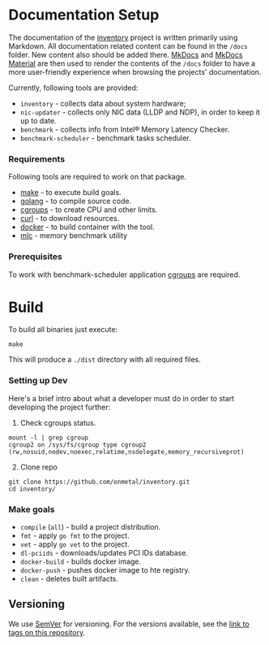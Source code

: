 # Documentation Setup

The documentation of the [inventory](https://github.com/onmetal/inventory) project is written primarily using Markdown.
All documentation related content can be found in the `/docs` folder. New content also should be added there.
[MkDocs](https://www.mkdocs.org/) and [MkDocs Material](https://squidfunk.github.io/mkdocs-material/) are then used to render the contents of the `/docs` folder to have a more user-friendly experience when browsing the projects' documentation.

Currently, following tools are provided:
- `inventory` - collects data about system hardware;
- `nic-updater` - collects only NIC data (LLDP and NDP), in order to keep it up to date.
- `benchmark` - collects info from Intel® Memory Latency Checker.
- `benchmark-scheduler` - benchmark tasks scheduler.

### Requirements
Following tools are required to work on that package.

- [make](https://www.gnu.org/software/make/) - to execute build goals.
- [golang](https://golang.org/) - to compile source code.
- [cgroups](https://www.kernel.org/doc/Documentation/cgroup-v2.txt) - to create CPU and other limits.
- [curl](https://curl.se/) - to download resources.
- [docker](https://www.docker.com/) - to build container with the tool.
- [mlc](https://software.intel.com/content/www/us/en/develop/articles/intelr-memory-latency-checker.html) - memory benchmark utility

### Prerequisites
To work with benchmark-scheduler application [cgroups](https://www.kernel.org/doc/Documentation/cgroup-v2.txt) are required.

# Build

To build all binaries just execute:
```shell
make 
```
This will produce a `./dist` directory with all required files. 

### Setting up Dev

Here's a brief intro about what a developer must do in order to start developing
the project further:

1. Check cgroups status.

```shell
mount -l | grep cgroup
cgroup2 on /sys/fs/cgroup type cgroup2 (rw,nosuid,nodev,noexec,relatime,nsdelegate,memory_recursiveprot)
```

2. Clone repo

```shell
git clone https://github.com/onmetal/inventory.git
cd inventory/
```

### Make goals

- `compile` (`all`) - build a project distribution.
- `fmt` - apply `go fmt` to the project.
- `vet` - apply `go vet` to the project.
- `dl-pciids` - downloads/updates PCI IDs database.
- `docker-build` - builds docker image.
- `docker-push` - pushes docker image to hte registry.
- `clean` - deletes built artifacts.

## Versioning

We use [SemVer](http://semver.org/) for versioning. For the versions available, see the [link to tags on this repository](https://github.com/onmetal/benchmark-scheduler/tags).


